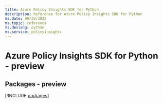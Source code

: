 ```yaml
---
title: Azure Policy Insights SDK for Python
description: Reference for Azure Policy Insights SDK for Python
ms.date: 09/29/2025
ms.topic: reference
ms.devlang: python
ms.service: policyinsights
---
```

# Azure Policy Insights SDK for Python - preview
## Packages - preview
[!INCLUDE [packages](policy-insights-index.md)]